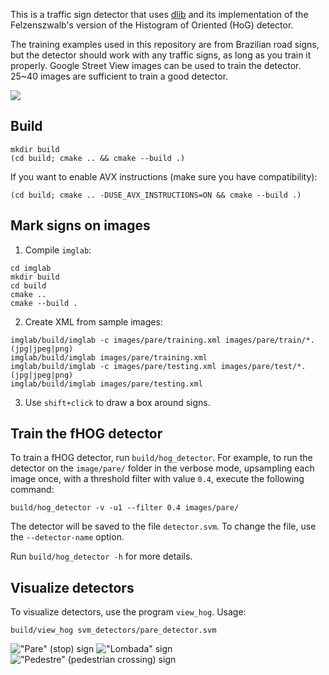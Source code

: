 This is a traffic sign detector that uses [dlib](http://dlib.net/) and its implementation of the Felzenszwalb's version of the Histogram of Oriented (HoG) detector.

The training examples used in this repository are from Brazilian road signs, but the detector should work with any traffic signs, as long as you train it properly. Google Street View images can be used to train the detector. 25~40 images are sufficient to train a good detector.

![](https://cloud.githubusercontent.com/assets/294960/7904020/7d216ae0-07c3-11e5-96fe-2b9d020fec4c.png)

## Build

```
mkdir build
(cd build; cmake .. && cmake --build .)
```

If you want to enable AVX instructions (make sure you have compatibility):

```
(cd build; cmake .. -DUSE_AVX_INSTRUCTIONS=ON && cmake --build .)
```

## Mark signs on images
1. Compile `imglab`:

```
cd imglab
mkdir build
cd build
cmake ..
cmake --build .
```

2. Create XML from sample images:

```
imglab/build/imglab -c images/pare/training.xml images/pare/train/*.(jpg|jpeg|png)
imglab/build/imglab images/pare/training.xml
imglab/build/imglab -c images/pare/testing.xml images/pare/test/*.(jpg|jpeg|png)
imglab/build/imglab images/pare/testing.xml
```

3. Use `shift+click` to draw a box around signs.

## Train the fHOG detector

To train a fHOG detector, run `build/hog_detector`. For example, to run the detector on the `image/pare/` folder in the verbose mode, upsampling each image once, with a threshold filter with value `0.4`, execute the following command: 

```
build/hog_detector -v -u1 --filter 0.4 images/pare/
```

The detector will be saved to the file `detector.svm`. To change the file, use the `--detector-name` option.

Run `build/hog_detector -h` for more details.

## Visualize detectors

To visualize detectors, use the program `view_hog`. Usage:

```
build/view_hog svm_detectors/pare_detector.svm
```

!["Pare" (stop) sign](https://cloud.githubusercontent.com/assets/294960/7903826/7c544010-07be-11e5-834d-feac37d4f7f1.png) !["Lombada" sign](https://cloud.githubusercontent.com/assets/294960/7903832/ea338d16-07be-11e5-9fb8-09f22c2d93a0.png)
!["Pedestre" (pedestrian crossing) sign](https://cloud.githubusercontent.com/assets/294960/7904028/e0007d2c-07c3-11e5-9c60-cbd12cadac47.png)
